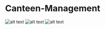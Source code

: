 # Canteen-Management
![alt text](https://github.com/udaram/Canteen-Management/blob/master/pics/adminaddmenu.png)
![alt text](https://github.com/udaram/Canteen-Management/blob/master/pics/adminhome.png)
![alt text](https://github.com/udaram/Canteen-Management/blob/master/pics/adminlogin.png)
